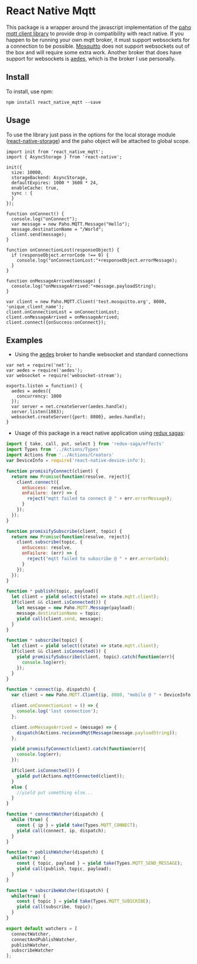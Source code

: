 # React Native Mqtt

This package is a wrapper around the javascript implementation of the [paho mqtt client library](https://eclipse.org/paho/clients/js/) to provide drop in compatibility with react native. If you happen to be running your own mqtt broker, it must support websockets for a connection to be possible. [Mosquitto](https://mosquitto.org/) does not support websockets out of the box and will require some extra work. Another broker that does have support for websockets is [aedes](https://github.com/mcollina/aedes), which is the broker I use personally.

## Install

To install, use npm:

```
npm install react_native_mqtt --save
```

## Usage

To use the library just pass in the options for the local storage module ([react-native-storage](https://github.com/sunnylqm/react-native-storage)) and the paho object will be attached to global scope.

```
import init from 'react_native_mqtt';
import { AsyncStorage } from 'react-native';

init({
  size: 10000,
  storageBackend: AsyncStorage,
  defaultExpires: 1000 * 3600 * 24,
  enableCache: true,
  sync : {
  }
});

function onConnect() {
  console.log("onConnect");
  var message = new Paho.MQTT.Message("Hello");
  message.destinationName = "/World";
  client.send(message);
}

function onConnectionLost(responseObject) {
  if (responseObject.errorCode !== 0) {
    console.log("onConnectionLost:"+responseObject.errorMessage);
  }
}

function onMessageArrived(message) {
  console.log("onMessageArrived:"+message.payloadString);
}

var client = new Paho.MQTT.Client('test.mosquitto.org', 8080, 'unique_client_name');
client.onConnectionLost = onConnectionLost;
client.onMessageArrived = onMessageArrived;
client.connect({onSuccess:onConnect});
```

## Examples

- Using the [aedes](https://github.com/mcollina/aedes) broker to handle websocket and standard connections
```javacsript
var net = require('net');
var aedes = require('aedes');
var websocket = require('websocket-stream');

exports.listen = function() {
  aedes = aedes({
    concurrency: 1000
  });
  var server = net.createServer(aedes.handle);
  server.listen(1883);
  websocket.createServer({port: 8080}, aedes.handle);
}
```

- Usage of this package in a react native application using [redux sagas](https://github.com/yelouafi/redux-saga): 
```javascript
import { take, call, put, select } from 'redux-saga/effects'
import Types from '../Actions/Types'
import Actions from '../Actions/Creators'
var DeviceInfo = require('react-native-device-info');

function promisifyConnect(client) {
  return new Promise(function(resolve, reject){
    client.connect({
      onSuccess: resolve,
      onFailure: (err) => {
        reject("mqtt failed to connect @ " + err.errorMessage);
      }
    });
  });
}

function promisifySubscribe(client, topic) {
  return new Promise(function(resolve, reject){
    client.subscribe(topic, {
      onSuccess: resolve,
      onFailure: (err) => {
        reject("mqtt failed to subscribe @ " + err.errorCode);
      }
    });
  });
}

function * publish(topic, payload){
  let client = yield select((state) => state.mqtt.client);
  if(client && client.isConnected()) {
    let message = new Paho.MQTT.Message(payload);
    message.destinationName = topic;
    yield call(client.send, message);
  }
}

function * subscribe(topic) {
  let client = yield select((state) => state.mqtt.client);
  if(client && client.isConnected()) {
    yield promisifySubscribe(client, topic).catch(function(err){
      console.log(err);
    });
  }
}

function * connect(ip, dispatch) {
  var client = new Paho.MQTT.Client(ip, 8080, "mobile @ " + DeviceInfo.getUniqueID());

  client.onConnectionLost = () => {
    console.log('lost connection');
  };

  client.onMessageArrived = (message) => {
    dispatch(Actions.recievedMqttMessage(message.payloadString));
  };

  yield promisifyConnect(client).catch(function(err){
    console.log(err);
  });

  if(client.isConnected()) {
    yield put(Actions.mqttConnected(client));
  }
  else {
    //yield put something else...
  }
}

function * connectWatcher(dispatch) {
  while (true) {
    const { ip } = yield take(Types.MQTT_CONNECT);
    yield call(connect, ip, dispatch);
  }
}

function * publishWatcher(dispatch) {
  while(true) {
    const { topic, payload } = yield take(Types.MQTT_SEND_MESSAGE);
    yield call(publish, topic, payload);
  }
}

function * subscribeWatcher(dispatch) {
  while(true) {
    const { topic } = yield take(Types.MQTT_SUBSCRIBE);
    yield call(subscribe, topic);
  }
}

export default watchers = [
  connectWatcher,
  connectAndPublishWatcher,
  publishWatcher,
  subscribeWatcher
];
```
